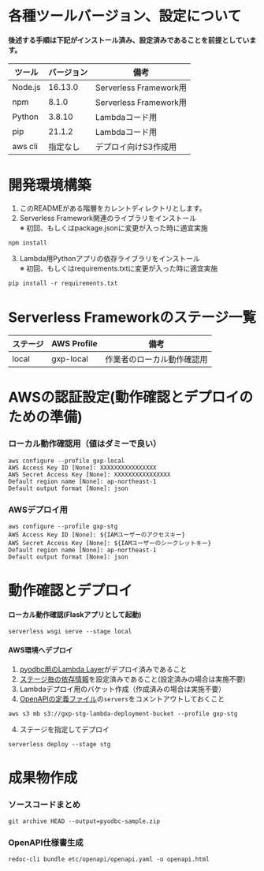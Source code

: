# 各種ツールバージョン、設定について
#### 後述する手順は下記がインストール済み、設定済みであることを前提としています。
| ツール | バージョン | 備考 |
| ---- | ---- | ----|
| Node.js | 16.13.0 |Serverless Framework用 |
| npm | 8.1.0 | Serverless Framework用 |
| Python | 3.8.10 | Lambdaコード用 |
| pip | 21.1.2 | Lambdaコード用 |
| aws cli | 指定なし | デプロイ向けS3作成用 |

# 開発環境構築
1. このREADMEがある階層をカレントディレクトリとします。
2. Serverless Framework関連のライブラリをインストール  
※ 初回、もしくはpackage.jsonに変更が入った時に適宜実施
```
npm install
```
3. Lambda用Pythonアプリの依存ライブラリをインストール  
※ 初回、もしくはrequirements.txtに変更が入った時に適宜実施
```
pip install -r requirements.txt
```

# Serverless Frameworkのステージ一覧
| ステージ | AWS Profile | 備考 |
| ---- |-------------| ----|
| local | gxp-local   | 作業者のローカル動作確認用 |

# AWSの認証設定(動作確認とデプロイのための準備)
### ローカル動作確認用（値はダミーで良い）
```
aws configure --profile gxp-local
AWS Access Key ID [None]: XXXXXXXXXXXXXXXX
AWS Secret Access Key [None]: XXXXXXXXXXXXXXXX
Default region name [None]: ap-northeast-1
Default output format [None]: json
```
### AWSデプロイ用
```
aws configure --profile gxp-stg
AWS Access Key ID [None]: ${IAMユーザーのアクセスキー}
AWS Secret Access Key [None]: ${IAMユーザーのシークレットキー}
Default region name [None]: ap-northeast-1
Default output format [None]: json
```

# 動作確認とデプロイ
#### ローカル動作確認(Flaskアプリとして起動)
```
serverless wsgi serve --stage local
```
#### AWS環境へデプロイ
1. [pyodbc用のLambda Layer](./layer/pyodbc)がデプロイ済みであること
2. [ステージ毎の依存情報](./conf)を設定済みであること(設定済みの場合は実施不要)
3. Lambdaデプロイ用のバケット作成（作成済みの場合は実施不要）
4. [OpenAPIの定義ファイル](./etc/openapi/openapi.yaml)の`servers`をコメントアウトしておくこと
```
aws s3 mb s3://gxp-stg-lambda-deployment-bucket --profile gxp-stg
```
4. ステージを指定してデプロイ
```
serverless deploy --stage stg
```

# 成果物作成
### ソースコードまとめ
```
git archive HEAD --output=pyodbc-sample.zip
```
### OpenAPI仕様書生成
```
redoc-cli bundle etc/openapi/openapi.yaml -o openapi.html
```
